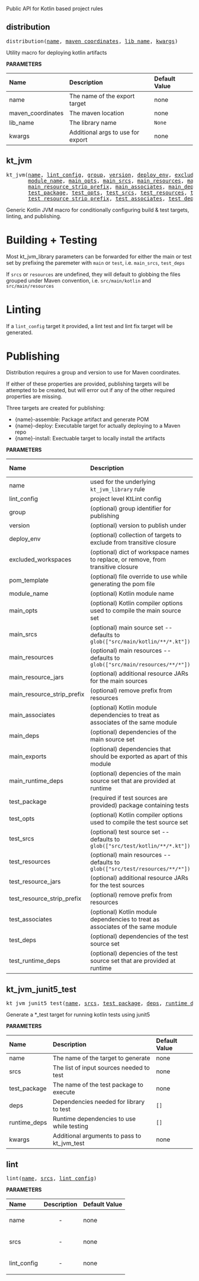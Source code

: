<!-- Generated with Stardoc: http://skydoc.bazel.build -->

Public API for Kotlin based project rules

<a id="distribution"></a>

## distribution

<pre>
distribution(<a href="#distribution-name">name</a>, <a href="#distribution-maven_coordinates">maven_coordinates</a>, <a href="#distribution-lib_name">lib_name</a>, <a href="#distribution-kwargs">kwargs</a>)
</pre>

Utility macro for deploying kotlin artifacts

**PARAMETERS**


| Name  | Description | Default Value |
| :------------- | :------------- | :------------- |
| <a id="distribution-name"></a>name |  The name of the export target   |  none |
| <a id="distribution-maven_coordinates"></a>maven_coordinates |  The maven location   |  none |
| <a id="distribution-lib_name"></a>lib_name |  The library name   |  `None` |
| <a id="distribution-kwargs"></a>kwargs |  Additional args to use for export   |  none |


<a id="kt_jvm"></a>

## kt_jvm

<pre>
kt_jvm(<a href="#kt_jvm-name">name</a>, <a href="#kt_jvm-lint_config">lint_config</a>, <a href="#kt_jvm-group">group</a>, <a href="#kt_jvm-version">version</a>, <a href="#kt_jvm-deploy_env">deploy_env</a>, <a href="#kt_jvm-excluded_workspaces">excluded_workspaces</a>, <a href="#kt_jvm-pom_template">pom_template</a>,
       <a href="#kt_jvm-module_name">module_name</a>, <a href="#kt_jvm-main_opts">main_opts</a>, <a href="#kt_jvm-main_srcs">main_srcs</a>, <a href="#kt_jvm-main_resources">main_resources</a>, <a href="#kt_jvm-main_resource_jars">main_resource_jars</a>,
       <a href="#kt_jvm-main_resource_strip_prefix">main_resource_strip_prefix</a>, <a href="#kt_jvm-main_associates">main_associates</a>, <a href="#kt_jvm-main_deps">main_deps</a>, <a href="#kt_jvm-main_exports">main_exports</a>, <a href="#kt_jvm-main_runtime_deps">main_runtime_deps</a>,
       <a href="#kt_jvm-test_package">test_package</a>, <a href="#kt_jvm-test_opts">test_opts</a>, <a href="#kt_jvm-test_srcs">test_srcs</a>, <a href="#kt_jvm-test_resources">test_resources</a>, <a href="#kt_jvm-test_resource_jars">test_resource_jars</a>,
       <a href="#kt_jvm-test_resource_strip_prefix">test_resource_strip_prefix</a>, <a href="#kt_jvm-test_associates">test_associates</a>, <a href="#kt_jvm-test_deps">test_deps</a>, <a href="#kt_jvm-test_runtime_deps">test_runtime_deps</a>)
</pre>

Generic Kotlin JVM macro for conditionally configuring build & test targets, linting, and publishing.

# Building + Testing

Most kt_jvm_library parameters can be forwarded for either the main or test
set by prefixing the paremeter with `main` or `test`, i.e. `main_srcs`, `test_deps`

If `srcs` or `resources` are undefined, they will default to globbing the
files grouped under Maven convention, i.e. `src/main/kotlin` and `src/main/resources`

# Linting

If a `lint_config` target it provided, a lint test and lint fix target will be
generated.

# Publishing

Distribution requires a group and version to use for Maven coordinates.

If either of these properties are provided, publishing targets will be attempted to be
created, but will error out if any of the other required properties are missing.

Three targets are created for publishing:
- {name}-assemble: Package artifact and generate POM
- {name}-deploy: Executable target for actually deploying to a Maven repo
- {name}-install: Exectuable target to locally install the artifacts


**PARAMETERS**


| Name  | Description | Default Value |
| :------------- | :------------- | :------------- |
| <a id="kt_jvm-name"></a>name |  used for the underlying `kt_jvm_library` rule   |  none |
| <a id="kt_jvm-lint_config"></a>lint_config |  project level KtLint config   |  `None` |
| <a id="kt_jvm-group"></a>group |  (optional) group identifier for publishing   |  `None` |
| <a id="kt_jvm-version"></a>version |  (optional) version to publish under   |  `None` |
| <a id="kt_jvm-deploy_env"></a>deploy_env |  (optional) collection of targets to exclude from transitive closure   |  `None` |
| <a id="kt_jvm-excluded_workspaces"></a>excluded_workspaces |  (optional) dict of workspace names to replace, or remove, from transitive closure   |  `None` |
| <a id="kt_jvm-pom_template"></a>pom_template |  (optional) file override to use while generating the pom file   |  `None` |
| <a id="kt_jvm-module_name"></a>module_name |  (optional) Kotlin module name   |  `None` |
| <a id="kt_jvm-main_opts"></a>main_opts |  (optional) Kotlin compiler options used to compile the main source set   |  `None` |
| <a id="kt_jvm-main_srcs"></a>main_srcs |  (optional) main source set -- defaults to `glob(["src/main/kotlin/**/*.kt"])`   |  `None` |
| <a id="kt_jvm-main_resources"></a>main_resources |  (optional) main resources -- defaults to `glob(["src/main/resources/**/*"])`   |  `None` |
| <a id="kt_jvm-main_resource_jars"></a>main_resource_jars |  (optional) additional resource JARs for the main sources   |  `None` |
| <a id="kt_jvm-main_resource_strip_prefix"></a>main_resource_strip_prefix |  (optional) remove prefix from resources   |  `None` |
| <a id="kt_jvm-main_associates"></a>main_associates |  (optional) Kotlin module dependencies to treat as associates of the same module   |  `None` |
| <a id="kt_jvm-main_deps"></a>main_deps |  (optional) dependencies of the main source set   |  `None` |
| <a id="kt_jvm-main_exports"></a>main_exports |  (optional) dependencies that should be exported as apart of this module   |  `None` |
| <a id="kt_jvm-main_runtime_deps"></a>main_runtime_deps |  (optional) depencies of the main source set that are provided at runtime   |  `None` |
| <a id="kt_jvm-test_package"></a>test_package |  (required if test sources are provided) package containing tests   |  `None` |
| <a id="kt_jvm-test_opts"></a>test_opts |  (optional) Kotlin compiler options used to compile the test source set   |  `None` |
| <a id="kt_jvm-test_srcs"></a>test_srcs |  (optional) test source set -- defaults to `glob(["src/test/kotlin/**/*.kt"])`   |  `None` |
| <a id="kt_jvm-test_resources"></a>test_resources |  (optional) main resources -- defaults to `glob(["src/test/resources/**/*"])`   |  `None` |
| <a id="kt_jvm-test_resource_jars"></a>test_resource_jars |  (optional) additional resource JARs for the test sources   |  `None` |
| <a id="kt_jvm-test_resource_strip_prefix"></a>test_resource_strip_prefix |  (optional) remove prefix from resources   |  `None` |
| <a id="kt_jvm-test_associates"></a>test_associates |  (optional) Kotlin module dependencies to treat as associates of the same module   |  `None` |
| <a id="kt_jvm-test_deps"></a>test_deps |  (optional) dependencies of the test source set   |  `None` |
| <a id="kt_jvm-test_runtime_deps"></a>test_runtime_deps |  (optional) depencies of the test source set that are provided at runtime   |  `None` |


<a id="kt_jvm_junit5_test"></a>

## kt_jvm_junit5_test

<pre>
kt_jvm_junit5_test(<a href="#kt_jvm_junit5_test-name">name</a>, <a href="#kt_jvm_junit5_test-srcs">srcs</a>, <a href="#kt_jvm_junit5_test-test_package">test_package</a>, <a href="#kt_jvm_junit5_test-deps">deps</a>, <a href="#kt_jvm_junit5_test-runtime_deps">runtime_deps</a>, <a href="#kt_jvm_junit5_test-kwargs">kwargs</a>)
</pre>

Generate a *_test target for running kotlin tests using junit5

**PARAMETERS**


| Name  | Description | Default Value |
| :------------- | :------------- | :------------- |
| <a id="kt_jvm_junit5_test-name"></a>name |  The name of the target to generate   |  none |
| <a id="kt_jvm_junit5_test-srcs"></a>srcs |  The list of input sources needed to test   |  none |
| <a id="kt_jvm_junit5_test-test_package"></a>test_package |  The name of the test package to execute   |  none |
| <a id="kt_jvm_junit5_test-deps"></a>deps |  Dependencies needed for library to test   |  `[]` |
| <a id="kt_jvm_junit5_test-runtime_deps"></a>runtime_deps |  Runtime dependencies to use while testing   |  `[]` |
| <a id="kt_jvm_junit5_test-kwargs"></a>kwargs |  Additional arguments to pass to kt_jvm_test   |  none |


<a id="lint"></a>

## lint

<pre>
lint(<a href="#lint-name">name</a>, <a href="#lint-srcs">srcs</a>, <a href="#lint-lint_config">lint_config</a>)
</pre>



**PARAMETERS**


| Name  | Description | Default Value |
| :------------- | :------------- | :------------- |
| <a id="lint-name"></a>name |  <p align="center"> - </p>   |  none |
| <a id="lint-srcs"></a>srcs |  <p align="center"> - </p>   |  none |
| <a id="lint-lint_config"></a>lint_config |  <p align="center"> - </p>   |  none |


